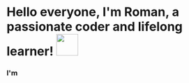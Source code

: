 # Hello everyone, I'm Roman, a passionate coder and lifelong learner! <img src="https://media.giphy.com/media/hvRJCLFzcasrR4ia7z/giphy.gif" width="50px">
### I'm 

<!---
Romaizega/Romaizega is a ✨ special ✨ repository because its `README.md` (this file) appears on your GitHub profile.
You can click the Preview link to take a look at your changes.
--->
